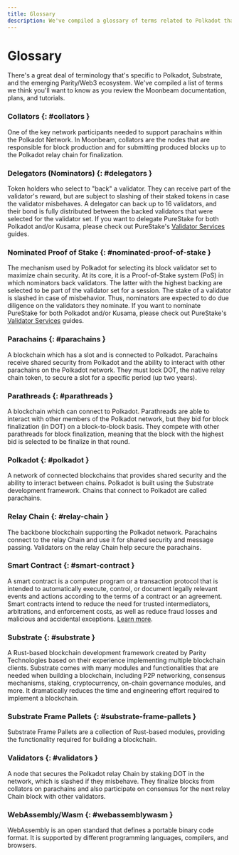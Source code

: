 ```yaml
---
title: Glossary
description: We've compiled a glossary of terms related to Polkadot that'll make it easier to learn more about the ecosystem.
---
```


# Glossary

There's a great deal of terminology that's specific to Polkadot, Substrate, and the emerging Parity/Web3 ecosystem. We've compiled a list of terms we think you'll want to know as you review the Moonbeam documentation, plans, and tutorials.

### Collators {: #collators } 

One of the key network participants needed to support parachains within the Polkadot Network.  In Moonbeam, collators are the nodes that are responsible for block production and for submitting produced blocks up to the Polkadot relay chain for finalization.

### Delegators (Nominators) {: #delegators } 

Token holders who select to "back" a validator. They can receive part of the validator's reward, but are subject to slashing of their staked tokens in case the validator misbehaves. A delegator can back up to 16 validators, and their bond is fully distributed between the backed validators that were selected for the validator set. If you want to delegate PureStake for both Polkadot and/or Kusama, please check out PureStake's [Validator Services](https://www.purestake.com/technology/polkadot-validator/) guides.

### Nominated Proof of Stake {: #nominated-proof-of-stake } 

The mechanism used by Polkadot for selecting its block validator set to maximize chain security. At its core, it is a Proof-of-Stake system (PoS) in which nominators back validators. The latter with the highest backing are selected to be part of the validator set for a session. The stake of a validator is slashed in case of misbehavior. Thus, nominators are expected to do due diligence on the validators they nominate. If you want to nominate PureStake for both Polkadot and/or Kusama, please check out PureStake's [Validator Services](https://www.purestake.com/technology/polkadot-validator/) guides.

### Parachains {: #parachains } 

A blockchain which has a slot and is connected to Polkadot.  Parachains receive shared security from Polkadot and the ability to interact with other parachains on the Polkadot network. They must lock DOT, the native relay chain token, to secure a slot for a specific period (up two years).

### Parathreads {: #parathreads } 

A blockchain which can connect to Polkadot.  Parathreads are able to interact with other members of the Polkadot network, but they bid for block finalization (in DOT) on a block-to-block basis. They compete with other parathreads for block finalization, meaning that the block with the highest bid is selected to be finalize in that round.

### Polkadot {: #polkadot } 

A network of connected blockchains that provides shared security and the ability to interact between chains.  Polkadot is built using the Substrate development framework.  Chains that connect to Polkadot are called parachains.

### Relay Chain {: #relay-chain } 

The backbone blockchain supporting the Polkadot network.  Parachains connect to the relay Chain and use it for shared security and message passing.  Validators on the relay Chain help secure the parachains.

### Smart Contract {: #smart-contract } 

A smart contract is a computer program or a transaction protocol that is intended to automatically execute, control, or document legally relevant events and actions according to the terms of a contract or an agreement. Smart contracts intend to reduce the need for trusted intermediators, arbitrations, and enforcement costs, as well as reduce fraud losses and malicious and accidental exceptions. [Learn more](https://en.wikipedia.org/wiki/Smart_contract).

### Substrate {: #substrate } 

A Rust-based blockchain development framework created by Parity Technologies based on their experience implementing multiple blockchain clients.  Substrate comes with many modules and functionalities that are needed when building a blockchain, including P2P networking, consensus mechanisms, staking, cryptocurrency, on-chain governance modules, and more.  It dramatically reduces the time and engineering effort required to implement a blockchain. 

### Substrate Frame Pallets {: #substrate-frame-pallets } 

Substrate Frame Pallets are a collection of Rust-based modules, providing the functionality required for building a blockchain.  

### Validators {: #validators } 

A node that secures the Polkadot relay Chain by staking DOT in the network, which is slashed if they misbehave. They finalize blocks from collators on parachains and also participate on consensus for the next relay Chain block with other validators.

### WebAssembly/Wasm {: #webassemblywasm } 

WebAssembly is an open standard that defines a portable binary code format. It is supported by different programming languages, compilers, and browsers.
